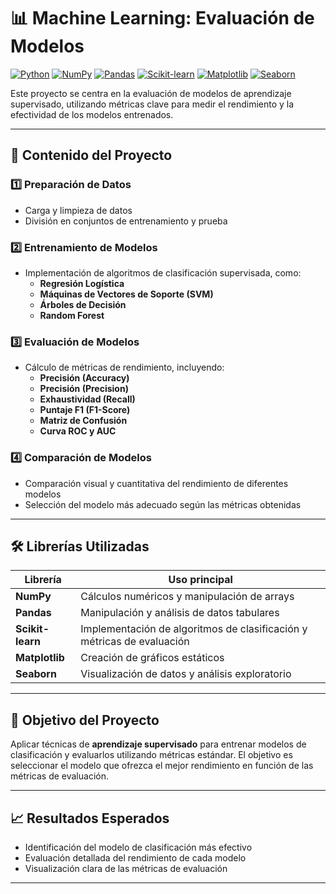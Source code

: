 # 📊 Machine Learning: Evaluación de Modelos

[![Python](https://img.shields.io/badge/Python-3670A0?style=flat&logo=python&logoColor=ffdd54)](https://www.python.org/)
[![NumPy](https://img.shields.io/badge/NumPy-013243?style=flat&logo=numpy&logoColor=white)](https://numpy.org/)
[![Pandas](https://img.shields.io/badge/Pandas-150458?style=flat&logo=pandas&logoColor=white)](https://pandas.pydata.org/)
[![Scikit-learn](https://img.shields.io/badge/Scikit--learn-F7931E?style=flat&logo=scikit-learn&logoColor=white)](https://scikit-learn.org/)
[![Matplotlib](https://img.shields.io/badge/Matplotlib-11557c?style=flat&logo=matplotlib&logoColor=white)](https://matplotlib.org/)
[![Seaborn](https://img.shields.io/badge/Seaborn-0099CC?style=flat&logo=seaborn&logoColor=white)](https://seaborn.pydata.org/)

Este proyecto se centra en la evaluación de modelos de aprendizaje supervisado, utilizando métricas clave para medir el rendimiento y la efectividad de los modelos entrenados.

---

## 🧠 Contenido del Proyecto

### 1️⃣ Preparación de Datos
- Carga y limpieza de datos
- División en conjuntos de entrenamiento y prueba

### 2️⃣ Entrenamiento de Modelos
- Implementación de algoritmos de clasificación supervisada, como:
  - **Regresión Logística**
  - **Máquinas de Vectores de Soporte (SVM)**
  - **Árboles de Decisión**
  - **Random Forest**

### 3️⃣ Evaluación de Modelos
- Cálculo de métricas de rendimiento, incluyendo:
  - **Precisión (Accuracy)**
  - **Precisión (Precision)**
  - **Exhaustividad (Recall)**
  - **Puntaje F1 (F1-Score)**
  - **Matriz de Confusión**
  - **Curva ROC y AUC**

### 4️⃣ Comparación de Modelos
- Comparación visual y cuantitativa del rendimiento de diferentes modelos
- Selección del modelo más adecuado según las métricas obtenidas

---

## 🛠️ Librerías Utilizadas
| Librería       | Uso principal                               |
|----------------|---------------------------------------------|
| **NumPy**      | Cálculos numéricos y manipulación de arrays |
| **Pandas**     | Manipulación y análisis de datos tabulares  |
| **Scikit-learn** | Implementación de algoritmos de clasificación y métricas de evaluación |
| **Matplotlib** | Creación de gráficos estáticos              |
| **Seaborn**    | Visualización de datos y análisis exploratorio |

---

## 🎯 Objetivo del Proyecto
Aplicar técnicas de **aprendizaje supervisado** para entrenar modelos de clasificación y evaluarlos utilizando métricas estándar. El objetivo es seleccionar el modelo que ofrezca el mejor rendimiento en función de las métricas de evaluación.

---

## 📈 Resultados Esperados
- Identificación del modelo de clasificación más efectivo
- Evaluación detallada del rendimiento de cada modelo
- Visualización clara de las métricas de evaluación

---


